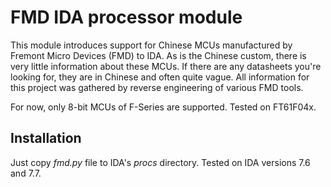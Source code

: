 # FMD IDA processor module
This module introduces support for Chinese MCUs manufactured by Fremont Micro Devices (FMD) to IDA. As is the Chinese custom, there is very little information about these MCUs. If there are any datasheets you're looking for, they are in Chinese and often quite vague. All information for this project was gathered by reverse engineering of various FMD tools.

For now, only 8-bit MCUs of F-Series are supported. Tested on FT61F04x.

## Installation
Just copy *fmd.py* file to IDA's *procs* directory. Tested on IDA versions 7.6 and 7.7.
